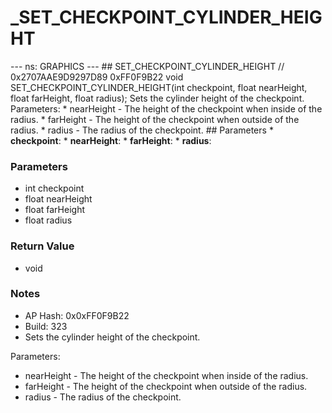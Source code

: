 # _SET_CHECKPOINT_CYLINDER_HEIGHT

--- ns: GRAPHICS --- ## SET_CHECKPOINT_CYLINDER_HEIGHT  // 0x2707AAE9D9297D89 0xFF0F9B22 void SET_CHECKPOINT_CYLINDER_HEIGHT(int checkpoint, float nearHeight, float farHeight, float radius);  Sets the cylinder height of the checkpoint. Parameters: * nearHeight - The height of the checkpoint when inside of the radius. * farHeight - The height of the checkpoint when outside of the radius. * radius - The radius of the checkpoint.  ## Parameters * **checkpoint**: * **nearHeight**: * **farHeight**: * **radius**:

### Parameters
* int checkpoint
* float nearHeight
* float farHeight
* float radius

### Return Value
* void

### Notes
* AP Hash: 0x0xFF0F9B22
* Build: 323
* Sets the cylinder height of the checkpoint.

Parameters:
* nearHeight - The height of the checkpoint when inside of the radius.
* farHeight - The height of the checkpoint when outside of the radius.
* radius - The radius of the checkpoint.

